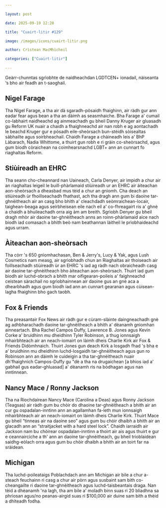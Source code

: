 ```yaml
---

layout: post

date: 2025-09-19 12:28

title: "Cuairt-litir #129"

image: /images/icons/cuairt-litir.png

author: Crìstean MacMhìcheil

categories: ["Cuairt-litir"]
  
---
```


Geàrr-chunntas sgrìobhte de naidheachdan LGDTCEN+ ionadail, nàiseanta ‘s bho air feadh an t-saoghail.

## Nigel Farage

Tha Nigel Farage, a tha air dà sgaradh-pòsaidh fhaighinn, air ràdh gur ann eadar fear agus bean a tha an dàimh as seasmhaiche. Bha Farage a' cumail co-labhairt naidheachd ag ainmeachadh gu bheil Danny Kruger air gluasadh gu Reform UK nuair a chaidh a fhaighneachd air nan robh e ag aontachadh le beachd Kruger gur e pòsadh eile-sheòrsach bun-stèidh sòisealtas sàbhailte agus soirbheachail. Chaidh Farage a chàineadh leis a' BhP Làbarach, Nadia Whittome, a thuirt gun robh e ri gràin co-sheòrsachd, agus gum biodh còraichean na coimhearsnachd LGBT+ ann an cunnart fo riaghaltas Reform.

## Stiùireadh an EHRC

Tha seann cho-cheannard nan Uaineach, Carla Denyer, air ìmpidh a chur air an riaghaltas leigeil le buill-phàrlamaid stiùireadh ur an EHRC air àiteachan aon-sheòrsach a dheasbad mus tèid a chur an gnìomh. Cha deach an stiùireadh ùr fhoillseachadh fhathast, ach tha dragh ann gum bi daoine tar-ghnèitheach air an casg bho bhith a' cleachdadh seòmraichean-locair, taighean-beaga agus seirbheisean eile nach eil a' co-fhreagairt ris a' ghnè a chaidh a bhuileachadh orra aig àm am breith. Sgrìobh Denyer gu bheil dragh mhòr air daoine tar-ghnèitheach anns an roinn-phàrlamaid aice nach biodh iad comasach a bhith beò nam beathannan làitheil le prìobhaideachd agus urram.

## Àiteachan aon-sheòrsach

Tha còrr 's 650 gnìomhachasan, Ben & Jerry's, Lucy & Yak, agus Lush Cosmetics nam measg, air sgrìobhadh chun an Riaghaltas air thoiseach air foillseachadh stiùireadh ùr an EHRC 's iad ag ràdh nach obraicheadh casg air daoine tar-ghnèitheach bho àiteachan aon-sheòrsach. Thuirt iad gum biodh air luchd-obrach a bhith mar oifigearan-poileis a' faighneachd ceistean sàrachail no sgrìobhainnean air daoine gus an gnè aca a dhearbhadh agus gum biodh iad ann an cunnart gearanan agus cùisean-lagha fhaighinn bho gach taobh.

## Fox & Friends

Tha preasantair Fox News air ràdh gur e cùram-slàinte daingneachadh gnè ag adhbharachadh daoine tar-ghnèitheach a bhith a' dèanamh gnìomhan ainneartach. Bha Rachel Campos Duffy, Lawrence B. Jones agus Kevin Corke a' bruidhinn mu dheidhinn Tyler Robinson, a thug ionnsaigh mhairbhteach air an neach-iomairt on làimh dheis Charlie Kirk air Fox & Friends Didòmhnaich. Thuirt Jones gun deach Kirk a losgadh fhad 's bha e a' bruidhinn mu dheidhinn luchd-losgaidh tar-ghnèitheach agus gun ro Robinson ann an dàimh le cuideigin a tha tar-ghnèitheach nuair dh'fhaighnich Campos-Duffy gu "dè a tha na drugaichean [a bhios iad a' gabhail gus eadar-ghluasad] a' dèanamh ris na bòdhagan agus nan inntinnean.

## Nancy Mace / Ronny Jackson

Tha na Riochdairean Nancy Mace (Carolina a Deas) agus Ronny Jackson (Teagsas) air ràdh gum bu chòir do dhaoine tar-ghnèitheach a bhith air an cur gu ospadalan-inntinn ann an agallamhan fa-leth mun ionnsaigh mhairbhteach air an neach-iomairt on làimh dheis Charlie Kirk. Thuirt Mace gu bheil “tinneas air na daoine seo” agus gum bu chòir dhaibh a bhith air an glacadh ann an “straitjacket with a hard steel lock”. Chaidh iarraidh air Jackson nam bu chòirear ospadalan-inntinn a thoirt air ais agus thuirt e gur e ceannairciche a th' ann an daoine tar-ghnèitheach, gu bheil trioblaidean saidhg-eòlach orra agus gum bu chòir dhaibh a bhith air an toirt far na sràidean.

## Michigan

Tha luchd-poileataigs Poblachdach ann am Michigan air bile a chur a-steach feuchainn ri casg a chur air pòrn agus susbaint sam bith co-cheangailte ri daoine tar-ghnèitheach agus luchd-taisbeantais draga.  Nan tèid a dhèanamh 'na lagh, tha am bile a' moladh binn suas ri 20 bliadhna sa phrìosan agus/no peanas-airgid suas ri $100,000 air duine sam bith a thèid a dhìteadh fodha.